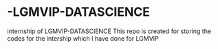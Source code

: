 # -LGMVIP-DATASCIENCE
internship of LGMVIP-DATASCIENCE
This repo is created for storing the codes for the intership which I have done for LGMVIP
